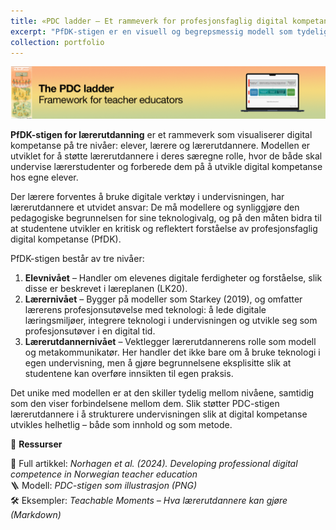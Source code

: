 ```yaml
---
title: «PDC ladder – Et rammeverk for profesjonsfaglig digital kompetanse i lærerutdanningen"
excerpt: "PfDK-stigen er en visuell og begrepsmessig modell som tydeliggjør hvordan digital kompetanse opererer på tre gjensidig forbundne nivåer: elever, lærere og lærerutdannere. Modellen støtter lærerutdannere i å navigere sin doble rolle ved å legge vekt på pedagogisk modellering, metakognitiv bevissthet og strategisk teknologiintegrasjon på alle nivåer i lærerutdanningen.<br/><img src='/images/PDC-Ladder.png'>"
collection: portfolio
---
```


<img src='/images/PDC-Ladder.png'>

**PfDK-stigen for lærerutdanning** er et rammeverk som visualiserer digital kompetanse på tre nivåer: elever, lærere og lærerutdannere. Modellen er utviklet for å støtte lærerutdannere i deres særegne rolle, hvor de både skal undervise lærerstudenter og forberede dem på å utvikle digital kompetanse hos egne elever.

Der lærere forventes å bruke digitale verktøy i undervisningen, har lærerutdannere et utvidet ansvar: De må modellere og synliggjøre den pedagogiske begrunnelsen for sine teknologivalg, og på den måten bidra til at studentene utvikler en kritisk og reflektert forståelse av profesjonsfaglig digital kompetanse (PfDK).

PfDK-stigen består av tre nivåer:

1. **Elevnivået** – Handler om elevenes digitale ferdigheter og forståelse, slik disse er beskrevet i læreplanen (LK20).
2. **Lærernivået** – Bygger på modeller som Starkey (2019), og omfatter lærerens profesjonsutøvelse med teknologi: å lede digitale læringsmiljøer, integrere teknologi i undervisningen og utvikle seg som profesjonsutøver i en digital tid.
3. **Lærerutdannernivået** – Vektlegger lærerutdannerens rolle som modell og metakommunikatør. Her handler det ikke bare om å bruke teknologi i egen undervisning, men å gjøre begrunnelsene eksplisitte slik at studentene kan overføre innsikten til egen praksis.

Det unike med modellen er at den skiller tydelig mellom nivåene, samtidig som den viser forbindelsene mellom dem. Slik støtter PDC-stigen lærerutdannere i å strukturere undervisningen slik at digital kompetanse utvikles helhetlig – både som innhold og som metode.

🔗 **Ressurser**

📄 Full artikkel: *Norhagen et al. (2024). Developing professional digital competence in Norwegian teacher education*  
🪜 Modell: *PDC-stigen som illustrasjon (PNG)*  
🛠️ Eksempler: *Teachable Moments – Hva lærerutdannere kan gjøre (Markdown)*  
